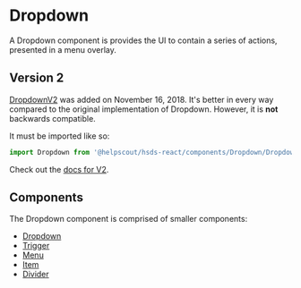 # Dropdown

A Dropdown component is provides the UI to contain a series of actions, presented in a menu overlay.

## Version 2

[DropdownV2](./V2/docs/) was added on November 16, 2018. It's better in every way compared to the original implementation of Dropdown. However, it is **not** backwards compatible.

It must be imported like so:

```jsx
import Dropdown from '@helpscout/hsds-react/components/Dropdown/DropdownV2'
```

Check out the [docs for V2](./V2/docs/).

## Components

The Dropdown component is comprised of smaller components:

* [Dropdown](./docs/Dropdown.md)
* [Trigger](./docs/Trigger.md)
* [Menu](./docs/Menu.md)
* [Item](./docs/Item.md)
* [Divider](./docs/Divider.md)
